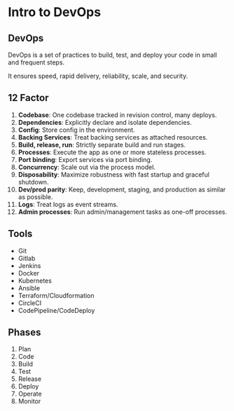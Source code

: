 # Intro to DevOps

## DevOps

DevOps is a set of practices to build, test, and deploy your code in small and frequent steps.

It ensures speed, rapid delivery, reliability, scale, and security.

## 12 Factor

1. **Codebase**: One codebase tracked in revision control, many deploys.
2. **Dependencies**: Explicitly declare and isolate dependencies.
3. **Config**: Store config in the environment.
4. **Backing Services**: Treat backing services as attached resources.
5. **Build, release, run**: Strictly separate build and run stages.
6. **Processes**: Execute the app as one or more stateless processes.
7. **Port binding**: Export services via port binding.
8. **Concurrency**: Scale out via the process model.
9. **Disposability**: Maximize robustness with fast startup and graceful shutdown.
10. **Dev/prod parity**: Keep, development, staging, and production as similar as possible.
11. **Logs**: Treat logs as event streams.
12. **Admin processes**: Run admin/management tasks as one-off processes.

## Tools

- Git
- Gitlab
- Jenkins
- Docker
- Kubernetes
- Ansible
- Terraform/Cloudformation
- CircleCI
- CodePipeline/CodeDeploy

## Phases

1. Plan
2. Code
3. Build
4. Test
5. Release
6. Deploy
7. Operate
8. Monitor

